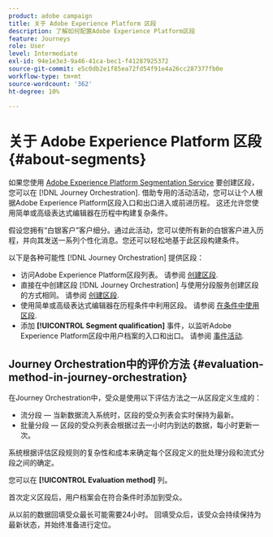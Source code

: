 ```yaml
---
product: adobe campaign
title: 关于 Adobe Experience Platform 区段
description: 了解如何配置Adobe Experience Platform区段
feature: Journeys
role: User
level: Intermediate
exl-id: 94e1e3e3-9a46-41ca-bec1-f41287925372
source-git-commit: e5c0db2e1f85ea72fd54f91e4a26cc287377fb0e
workflow-type: tm+mt
source-wordcount: '362'
ht-degree: 10%

---
```


# 关于 Adobe Experience Platform 区段 {#about-segments}

如果您使用 [Adobe Experience Platform Segmentation Service](https://experienceleague.adobe.com/docs/experience-platform/segmentation/home.html) 要创建区段，您可以在 [!DNL Journey Orchestration]. 借助专用的活动活动，您可以让个人根据Adobe Experience Platform区段入口和出口进入或前进历程。 这还允许您使用简单或高级表达式编辑器在历程中构建复杂条件。

假设您拥有“白银客户”客户细分。通过此活动，您可以使所有新的白银客户进入历程，并向其发送一系列个性化消息。您还可以轻松地基于此区段构建条件。

以下是各种可能性 [!DNL Journey Orchestration] 提供区段：

* 访问Adobe Experience Platform区段列表。 请参阅 [创建区段](../segment/creating-a-segment.md).
* 直接在中创建区段 [!DNL Journey Orchestration] 与使用分段服务创建区段的方式相同。 请参阅 [创建区段](../segment/creating-a-segment.md).
* 使用简单或高级表达式编辑器在历程条件中利用区段。 请参阅 [在条件中使用区段](../segment/using-a-segment.md).
* 添加 **[!UICONTROL Segment qualification]** 事件，以监听Adobe Experience Platform区段中用户档案的入口和出口。 请参阅 [事件活动](../building-journeys/segment-qualification-events.md).

## Journey Orchestration中的评价方法 {#evaluation-method-in-journey-orchestration}

在Journey Orchestration中，受众是使用以下评估方法之一从区段定义生成的：

* 流分段 — 当新数据流入系统时，区段的受众列表会实时保持为最新。
* 批量分段 — 区段的受众列表会根据过去一小时内到达的数据，每小时更新一次。

系统根据评估区段规则的复杂性和成本来确定每个区段定义的批处理分段和流式分段之间的确定。

您可以在 **[!UICONTROL Evaluation method]** 列。

首次定义区段后，用户档案会在符合条件时添加到受众。

从以前的数据回填受众最长可能需要24小时。 回填受众后，该受众会持续保持为最新状态，并始终准备进行定位。